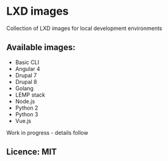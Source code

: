 # LXD images
Collection of LXD images for local development environments

## Available images:

* Basic CLI
* Angular 4
* Drupal 7
* Drupal 8
* Golang
* LEMP stack
* Node.js
* Python 2
* Python 3
* Vue.js

Work in progress - details follow

## Licence: MIT
